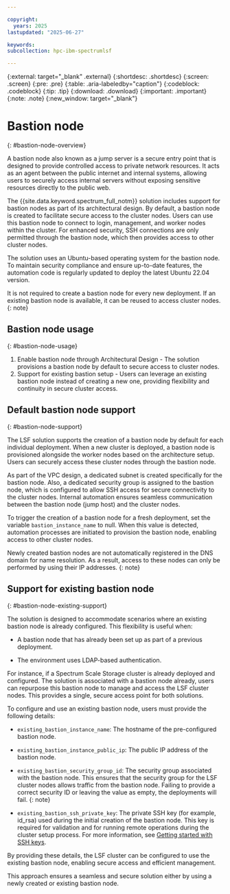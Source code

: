 ```yaml
---

copyright:
  years: 2025
lastupdated: "2025-06-27"

keywords:
subcollection: hpc-ibm-spectrumlsf

---
```


{:external: target="_blank" .external}
{:shortdesc: .shortdesc}
{:screen: .screen}
{:pre: .pre}
{:table: .aria-labeledby="caption"}
{:codeblock: .codeblock}
{:tip: .tip}
{:download: .download}
{:important: .important}
{:note: .note}
{:new_window: target="_blank"}

# Bastion node
{: #bastion-node-overview}

A bastion node also known as a jump server is a secure entry point that is designed to provide controlled access to private network resources. It acts as an agent between the public internet and internal systems, allowing users to securely access internal servers without exposing sensitive resources directly to the public web.

The {{site.data.keyword.spectrum_full_notm}} solution includes support for bastion nodes as part of its architectural design. By default, a bastion node is created to facilitate secure access to the cluster nodes. Users can use this bastion node to connect to login, management, and worker nodes within the cluster. For enhanced security, SSH connections are only permitted through the bastion node, which then provides access to other cluster nodes.

The solution uses an Ubuntu-based operating system for the bastion node. To maintain security compliance and ensure up-to-date features, the automation code is regularly updated to deploy the latest Ubuntu 22.04 version.

It is not required to create a bastion node for every new deployment. If an existing bastion node is available, it can be reused to access cluster nodes.
{: note}

## Bastion node usage
{: #bastion-node-usage}

1. Enable bastion node through Architectural Design - The solution provisions a bastion node by default to secure access to cluster nodes.
2. Support for existing bastion setup - Users can leverage an existing bastion node instead of creating a new one, providing flexibility and continuity in secure cluster access.

## Default bastion node support
{: #bastion-node-support}

The LSF solution supports the creation of a bastion node by default for each individual deployment. When a new cluster is deployed, a bastion node is provisioned alongside the worker nodes based on the architecture setup. Users can securely access these cluster nodes through the bastion node.

As part of the VPC design, a dedicated subnet is created specifically for the bastion node. Also, a dedicated security group is assigned to the bastion node, which is configured to allow SSH access for secure connectivity to the cluster nodes. Internal automation ensures seamless communication between the bastion node (jump host) and the cluster nodes.

To trigger the creation of a bastion node for a fresh deployment, set the variable `bastion_instance_name` to null. When this value is detected, automation processes are initiated to provision the bastion node, enabling access to other cluster nodes.

Newly created bastion nodes are not automatically registered in the DNS domain for name resolution. As a result, access to these nodes can only be performed by using their IP addresses.
{: note}

## Support for existing bastion node
{: #bastion-node-existing-support}

The solution is designed to accommodate scenarios where an existing bastion node is already configured. This flexibility is useful when:

* A bastion node that has already been set up as part of a previous deployment.

* The environment uses LDAP-based authentication.

For instance, if a Spectrum Scale Storage cluster is already deployed and configured. The solution is associated with a bastion node already, users can repurpose this bastion node to manage and access the LSF cluster nodes. This provides a single, secure access point for both solutions.

To configure and use an existing bastion node, users must provide the following details:

* `existing_bastion_instance_name`: The hostname of the pre-configured bastion node.

* `existing_bastion_instance_public_ip`: The public IP address of the bastion node.

* `existing_bastion_security_group_id`: The security group associated with the bastion node. This ensures that the security group for the LSF cluster nodes allows traffic from the bastion node.
    Failing to provide a correct security ID or leaving the value as empty, the deployments will fail.
    {: note}

* `existing_bastion_ssh_private_key`: The private SSH key (for example, id_rsa) used during the initial creation of the bastion node. This key is required for validation and for running remote operations during the cluster setup process. For more information, see [Getting started with SSH keys](https://cloud.ibm.com/docs/vpc?topic=vpc-ssh-keys&interface=ui).

By providing these details, the LSF cluster can be configured to use the existing bastion node, enabling secure access and efficient management.

This approach ensures a seamless and secure solution either by using a newly created or existing bastion node.
